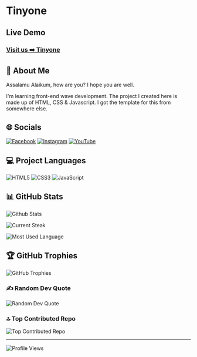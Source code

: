 # Tinyone

## Live Demo

### [Visit us ➡️ Tinyone](https://kazimorwan498.github.io/Tinyone/)

## 💫 About Me

Assalamu Alaikum, how are you? I hope you are well.

I'm learning front-end wave development.
The project I created here is made up of HTML, CSS & Javascript.
I got the template for this from somewhere else.

## 🌐 Socials

[![Facebook](https://img.shields.io/badge/Facebook-%231877F2.svg?logo=Facebook&logoColor=white)](https://facebook.com/kazimorwan498) [![Instagram](https://img.shields.io/badge/Instagram-%23E4405F.svg?logo=Instagram&logoColor=white)](https://instagram.com/kazimorwan498) [![YouTube](https://img.shields.io/badge/YouTube-%23FF0000.svg?logo=YouTube&logoColor=white)](https://youtube.com/@kazimorwan498)

## 💻 Project Languages

![HTML5](https://img.shields.io/badge/html5-%23E34F26.svg?style=for-the-badge&logo=html5&logoColor=white) ![CSS3](https://img.shields.io/badge/css3-%231572B6.svg?style=for-the-badge&logo=css3&logoColor=white) ![JavaScript](https://img.shields.io/badge/javascript-%23323330.svg?style=for-the-badge&logo=javascript&logoColor=%23F7DF1E)

## 📊 GitHub Stats

![Github Stats](https://github-readme-stats.vercel.app/api?username=kazimorwan498&theme=dark&hide_border=false&include_all_commits=false&count_private=false)

![Current Steak](https://github-readme-streak-stats.herokuapp.com/?user=kazimorwan498&theme=dark&hide_border=false)

![Most Used Language](https://github-readme-stats.vercel.app/api/top-langs/?username=kazimorwan498&theme=dark&hide_border=false&include_all_commits=false&count_private=false&layout=compact)

## 🏆 GitHub Trophies

![GitHub Trophies](https://github-profile-trophy.vercel.app/?username=kazimorwan498&theme=radical&no-frame=false&no-bg=true&margin-w=4)

### ✍️ Random Dev Quote

![Random Dev Quote](https://quotes-github-readme.vercel.app/api?type=horizontal&theme=radical)

### 🔝 Top Contributed Repo

![Top Contributed Repo](https://github-contributor-stats.vercel.app/api?username=kazimorwan498&limit=5&theme=dark&combine_all_yearly_contributions=true)

---

![Profile Views](https://visitcount.itsvg.in/api?id=kazimorwan498&icon=0&color=0)
